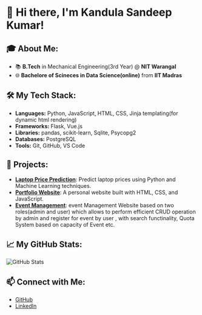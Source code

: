 # 👋 Hi there, I'm Kandula Sandeep Kumar!

## 🎓 About Me:
- 📚 **B.Tech** in Mechanical Engineering(3rd Year) @ **NIT Warangal**
- 🌐 **Bachelore of Scineces in Data Science(online)** from **IIT Madras**

## 🛠️ My Tech Stack:
- **Languages:** Python, JavaScript, HTML, CSS, Jinja templating(for dynamic html rendering)
- **Frameworks:** Flask, Vue.js
- **Libraries:** pandas, scikit-learn, Sqlite, Psycopg2
- **Databases:** PostgreSQL
- **Tools:** Git, GitHub, VS Code

## 🚀 Projects:
- [**Laptop Price Prediction**](#): Predict laptop prices using Python and Machine Learning techniques.
- [**Portfolio Website**](#): A personal website built with HTML, CSS, and JavaScript.
- [**Event Management**](#): event Management Website based on two roles(admin and user) which allows to perform efficient CRUD operation by admin and register for event by user , with search functinality, Quota System based on capacity of Event etc.

## 📈 My GitHub Stats:
![GitHub Stats](https://github-readme-stats.vercel.app/api?username=ksandeep18&show_icons=true&theme=radical)

## 📫 Connect with Me:
- [GitHub](https://github.com/ksandeep18)
- [LinkedIn](https://www.linkedin.com/in/sandeep-kumar-sk-/)
